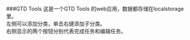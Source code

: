 ###GTD Tools
这是一个GTD Tools 的web应用，数据都存储在localstorage里。   
左侧可以添加分类，单击右键添加子分类。  
右侧显示的两个按钮分别代表完成任务和编辑任务。